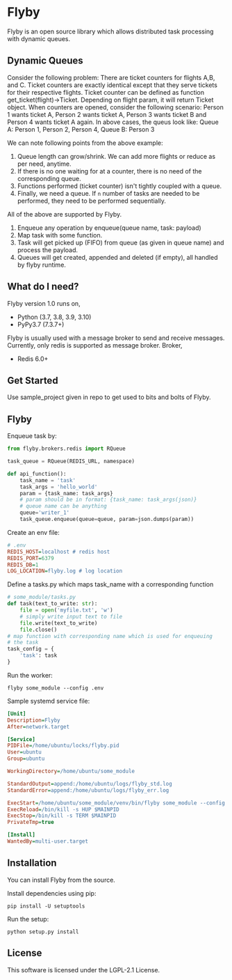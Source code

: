 # Flyby
Flyby is an open source library which allows distributed task processing with dynamic queues.

## Dynamic Queues
Consider the following problem:
There are ticket counters for flights A,B, and C. Ticket counters are exactly identical except that they serve tickets for their respective flights.
Ticket counter can be defined as function get_ticket(flight)->Ticket. Depending on flight param, it will return Ticket object.
When counters are opened, consider the following scenario: 
Person 1 wants ticket A, Person 2 wants ticket A, Person 3 wants ticket B and Person 4 wants ticket A again.
In above cases, the queus look like: Queue A: Person 1, Person 2, Person 4, Queue B: Person 3

We can note following points from the above example:
1. Queue length can grow/shrink. We can add more flights or reduce as per need, anytime.
2. If there is no one waiting for at a counter, there is no need of the corresponding queue.
3. Functions performed (ticket counter) isn't tightly coupled with a queue.
4. Finally, we need a queue. If `n` number of tasks are needed to be performed, they need to be performed sequentially.

All of the above are supported by Flyby.
1. Enqueue any operation by enqueue(queue name, task: payload)
2. Map task with some function.
3. Task will get picked up (FIFO) from queue (as given in queue name) and process the payload.
4. Queues will get created, appended and deleted (if empty), all handled by flyby runtime.

## What do I need?
Flyby version 1.0 runs on,
<ul>
<li> Python (3.7, 3.8, 3.9, 3.10) </li>
<li> PyPy3.7 (7.3.7+) </li>
</ul>
Flyby is usually used with a message broker to send and receive messages. Currently, only redis is supported as message broker.
Broker,
<ul>
<li> Redis 6.0+ </li>
</ul>

## Get Started

Use sample_project given in repo to get used to bits and bolts of Flyby.

## Flyby 

Enqueue task by:
```python
from flyby.brokers.redis import RQueue

task_queue = RQueue(REDIS_URL, namespace)

def api_function():
    task_name = 'task'
    task_args = 'hello_world'
    param = {task_name: task_args}
    # param should be in format: {task_name: task_args(json)}
    # queue name can be anything
    queue='writer_1'
    task_queue.enqueue(queue=queue, param=json.dumps(param))
```
Create an env file:
```ini
# .env
REDIS_HOST=localhost # redis host
REDIS_PORT=6379
REDIS_DB=1
LOG_LOCATION=flyby.log # log location
```

Define a tasks.py which maps task_name with a corresponding function
```python
# some_module/tasks.py
def task(text_to_write: str):
    file = open('myfile.txt', 'w')
    # simply write input text to file
    file.write(text_to_write)
    file.close()
# map function with corresponding name which is used for enqueuing
# the task
task_config = {
    'task': task
}

```

Run the worker:
```shell
flyby some_module --config .env
```

Sample systemd service file:
```ini
[Unit]
Description=Flyby 
After=network.target

[Service]
PIDFile=/home/ubuntu/locks/flyby.pid
User=ubuntu
Group=ubuntu

WorkingDirectory=/home/ubuntu/some_module

StandardOutput=append:/home/ubuntu/logs/flyby_std.log
StandardError=append:/home/ubuntu/logs/flyby_err.log

ExecStart=/home/ubuntu/some_module/venv/bin/flyby some_module --config .env
ExecReload=/bin/kill -s HUP $MAINPID
ExecStop=/bin/kill -s TERM $MAINPID
PrivateTmp=true

[Install]
WantedBy=multi-user.target

```

## Installation

You can install Flyby from the source.

Install dependencies using pip:

    pip install -U setuptools

Run the setup:

    python setup.py install

## License
This software is licensed under the LGPL-2.1 License.
